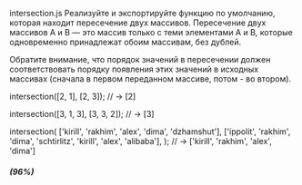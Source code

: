 intersection.js
Реализуйте и экспортируйте функцию по умолчанию, которая находит пересечение двух массивов. Пересечение двух массивов A и B — это массив только с теми элементами A и B, которые одновременно принадлежат обоим массивам, без дублей.

Обратите внимание, что порядок значений в пересечении должен соответствовать порядку появления этих значений в исходных массивах (сначала в первом переданном массиве, потом - во втором).

intersection([2, 1], [2, 3]);
// → [2]

intersection([3, 1, 3], [3, 3, 2]);
// → [3]

intersection(
      ['kirill', 'rakhim', 'alex', 'dima', 'dzhamshut'],
      ['ippolit', 'rakhim', 'dima', 'schtirlitz', 'kirill', 'alex', 'alibaba'],
    );
// → ['kirill', 'rakhim', 'alex', 'dima']

##### (96%)